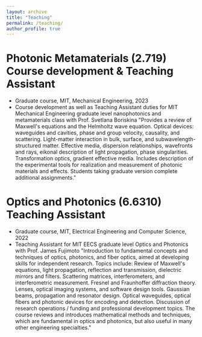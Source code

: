 ```yaml
---
layout: archive
title: "Teaching"
permalink: /teaching/
author_profile: true
---
```



Photonic Metamaterials (2.719) Course development & Teaching Assistant
======
* Graduate course, MIT, Mechanical Engineering, 2023
* Course development as well as Teaching Assistant duties for MIT Mechanical Engineering graduate level nanophotonics and metamaterials class with Prof. Svetlana Boriskina
"Provides a review of Maxwell's equations and the Helmholtz wave equation. Optical devices: waveguides and cavities, phase and group velocity, causality, and scattering. Light-matter interaction in bulk, surface, and subwavelength-structured matter. Effective media, dispersion relationships, wavefronts and rays, eikonal description of light propagation, phase singularities. Transformation optics, gradient effective media. Includes description of the experimental tools for realization and measurement of photonic materials and effects. Students taking graduate version complete additional assignments."


Optics and Photonics (6.6310) Teaching Assistant
======
* Graduate course, MIT, Electrical Engineering and Computer Science, 2022
* Teaching Assistant for MIT EECS graduate level Optics and Photonics with Prof. James Fujimoto
"Introduction to fundamental concepts and techniques of optics, photonics, and fiber optics, aimed at developing skills for independent research. Topics include: Review of Maxwell's equations, light propagation, reflection and transmission, dielectric mirrors and filters. Scattering matrices, interferometers, and interferometric measurement. Fresnel and Fraunhoffer diffraction theory. Lenses, optical imaging systems, and software design tools. Gaussian beams, propagation and resonator design. Optical waveguides, optical fibers and photonic devices for encoding and detection. Discussion of research operations / funding and professional development topics. The course reviews and introduces mathematical methods and techniques, which are fundamental in optics and photonics, but also useful in many other engineering specialties."

